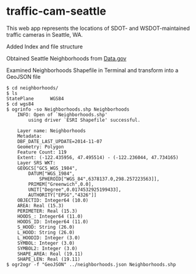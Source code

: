 # traffic-cam-seattle
This web app represents the locations of SDOT- and WSDOT-maintained traffic cameras in Seattle, WA.

Added Index and file structure

Obtained Seattle Neighborhoods from [Data.gov](https://catalog.data.gov/dataset?tags=neighborhood&organization_type=City+Government&res_format=ZIP)

Examined Neighborhoods Shapefile in Terminal and transform into a GeoJSON file

```
$ cd neighborhoods/
$ ls
StatePlane      WGS84
$ cd wgs84
$ ogrinfo -so Neighborhoods.shp Neighborhoods
    INFO: Open of `Neighborhoods.shp'
        using driver `ESRI Shapefile' successful.

    Layer name: Neighborhoods
    Metadata:
    DBF_DATE_LAST_UPDATE=2014-11-07
    Geometry: Polygon
    Feature Count: 119
    Extent: (-122.435956, 47.495514) - (-122.236044, 47.734165)
    Layer SRS WKT:
    GEOGCS["GCS_WGS_1984",
        DATUM["WGS_1984",
            SPHEROID["WGS_84",6378137.0,298.257223563]],
        PRIMEM["Greenwich",0.0],
        UNIT["Degree",0.0174532925199433],
        AUTHORITY["EPSG","4326"]]
    OBJECTID: Integer64 (10.0)
    AREA: Real (15.3)
    PERIMETER: Real (15.3)
    HOODS_: Integer64 (11.0)
    HOODS_ID: Integer64 (11.0)
    S_HOOD: String (26.0)
    L_HOOD: String (26.0)
    L_HOODID: Integer (3.0)
    SYMBOL: Integer (3.0)
    SYMBOL2: Integer (3.0)
    SHAPE_AREA: Real (19.11)
    SHAPE_LEN: Real (19.11)
$ ogr2ogr -f "GeoJSON" ../neighborhoods.json Neighborhoods.shp
```